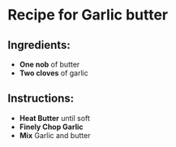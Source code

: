 # Recipe for Garlic butter

## Ingredients:

- **One nob** of butter
- **Two cloves** of garlic

## Instructions:
- **Heat Butter** until soft
- **Finely Chop Garlic**
- **Mix** Garlic and butter
